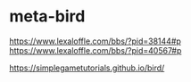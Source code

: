 # meta-bird

https://www.lexaloffle.com/bbs/?pid=38144#p
https://www.lexaloffle.com/bbs/?pid=40567#p

https://simplegametutorials.github.io/bird/
